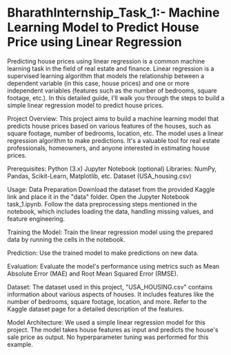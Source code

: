# BharathInternship_Task_1:- Machine Learning Model to Predict House Price using Linear Regression
Predicting house prices using linear regression is a common machine learning task in the field of real estate and finance. Linear regression is a supervised learning algorithm that models the relationship between a dependent variable (in this case, house prices) and one or more independent variables (features such as the number of bedrooms, square footage, etc.). In this detailed guide, I'll walk you through the steps to build a simple linear regression model to predict house prices.

Project Overview: This project aims to build a machine learning model that predicts house prices based on various features of the houses, such as square footage, number of bedrooms, location, etc. The model uses a linear regression algorithm to make predictions. It's a valuable tool for real estate professionals, homeowners, and anyone interested in estimating house prices.

Prerequisites: Python (3.x) Jupyter Notebook (optional) Libraries: NumPy, Pandas, Scikit-Learn, Matplotlib, etc. Dataset (USA_housing.csv)

Usage: Data Preparation Download the dataset from the provided Kaggle link and place it in the "data" folder. Open the Jupyter Notebook task_1.ipynb. Follow the data preprocessing steps mentioned in the notebook, which includes loading the data, handling missing values, and feature engineering.

Training the Model: Train the linear regression model using the prepared data by running the cells in the notebook.

Prediction: Use the trained model to make predictions on new data.

Evaluation: Evaluate the model's performance using metrics such as Mean Absolute Error (MAE) and Root Mean Squared Error (RMSE).

Dataset: The dataset used in this project, "USA_HOUSING.csv" contains information about various aspects of houses. It includes features like the number of bedrooms, square footage, location, and more. Refer to the Kaggle dataset page for a detailed description of the features.

Model Architecture: We used a simple linear regression model for this project. The model takes house features as input and predicts the house's sale price as output. No hyperparameter tuning was performed for this example.
